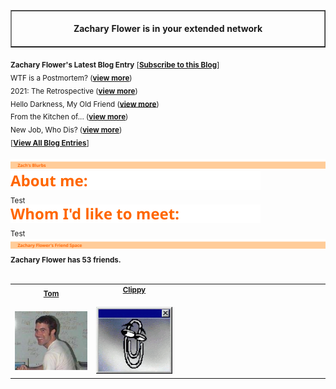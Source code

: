 <!-- I am in your extended network! -->
<table border=1 cellspacing=0 cellpadding=0>
  <tr>
    <td>
      <div align=center>
        <img width="850" height="1" /><br />
        <strong>Zachary Flower is in your extended network</strong><br />
        <img width="850" height="1" />
      </div>
    </td>
  </tr>
</table>

<sub>
  <strong>Zachary Flower's Latest Blog Entry</strong> [<strong><a href="https://flower.codes">Subscribe to this Blog</a></strong>]
</sub>
<br />
<sub>
  WTF is a Postmortem?  (<strong><a href="https://flower.codes/2022/01/05/wtf-is-a-postmortem.html">view more</a></strong>)
</sub>
<br />
<sub>
  2021: The Retrospective  (<strong><a href="https://flower.codes/2022/01/04/2021-retrospective.html">view more</a></strong>)
</sub>
<br />
<sub>
  Hello Darkness, My Old Friend  (<strong><a href="https://flower.codes/2021/11/14/dark-mode.html">view more</a></strong>)
</sub>
<br />
<sub>
  From the Kitchen of...  (<strong><a href="https://flower.codes/2021/10/15/from-the-kitchen-of.html">view more</a></strong>)
</sub>
<br />
<sub>
  New Job, Who Dis?  (<strong><a href="https://flower.codes/2021/08/12/new-job-who-dis.html">view more</a></strong>)
</sub>
<br />
<sub>
  [<strong><a href="https://flower.codes">View All Blog Entries</a></strong>]
</sub>
<br /><br />

<sub>
<img src='assets/header-blurbs.svg' />
</sub>
<br />
<sub>
<img src='assets/subhead-about.svg' />
</sub>
<br />
<sub>
Test
</sub>
<br />
<sub>
<img src='assets/subhead-whom.svg' />
</sub>
<br />
<sub>
Test
</sub>
<br />
<sub>
<img src='assets/header-friends.svg' />
</sub>
<br />
<sub>
<strong>Zachary Flower has 53 friends.</strong>
</sub>
<br />
<br />
<table border=0 cellspacing=0 cellpadding=0>
<tr>
<td>
<sub>
<div align="center"><strong><a href="https://github.com/zachflower">Tom</a></strong></div>
<br />
<img src="assets/tom.jpg" width="190" />
</sub>
</td>
<td>
<sub>
<div align="center"><strong><a href="https://github.com/zachflower">Clippy</a></strong></div>
<br />
<img src="assets/clippy.gif" width="190" />
</sub>
</td>
<td>
  <img width="190" height="1" />
</td>
<td>
  <img width="190" height="1" />
</td>
</tr>
</table>
